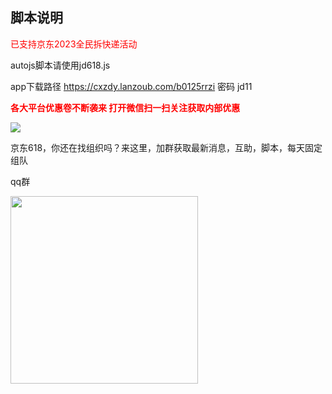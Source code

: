 ## 脚本说明
<font color='red'>已支持京东2023全民拆快递活动 </font>


autojs脚本请使用jd618.js

app下载路径 https://cxzdy.lanzoub.com/b0125rrzi  密码 jd11

<font color='red'>**各大平台优惠卷不断袭来 打开微信扫一扫关注获取内部优惠**</font>

![](https://raw.githubusercontent.com/ljt0515/618/main/qrcode_for_gh_d76dde74fd07_344.jpg)

京东618，你还在找组织吗？来这里，加群获取最新消息，互助，脚本，每天固定组队

qq群               

<img src="https://raw.githubusercontent.com/ljt0515/618/main/qrcode_1666778378599.jpg" width="300px">

